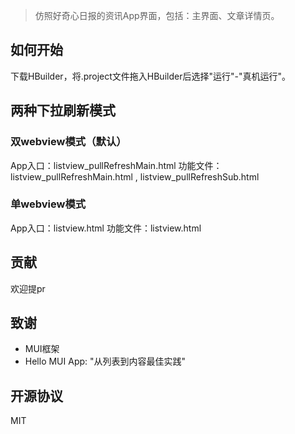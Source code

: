 > 仿照好奇心日报的资讯App界面，包括：主界面、文章详情页。

## 如何开始

下载HBuilder，将.project文件拖入HBuilder后选择"运行"-"真机运行"。

## 两种下拉刷新模式

### 双webview模式（默认）
App入口：listview_pullRefreshMain.html
功能文件：listview_pullRefreshMain.html , listview_pullRefreshSub.html

### 单webview模式
App入口：listview.html
功能文件：listview.html

## 贡献

欢迎提pr

## 致谢

- MUI框架
- Hello MUI App: "从列表到内容最佳实践"

## 开源协议

MIT
